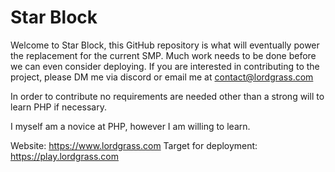 # Star Block

Welcome to Star Block, this GitHub repository is what will eventually power the replacement for the current SMP. Much work needs to be done before we can even consider deploying. If you are interested in contributing to the project, please DM me via discord or email me at contact@lordgrass.com

In order to contribute no requirements are needed other than a strong will to learn PHP if necessary.

I myself am a novice at PHP, however I am willing to learn.

Website: https://www.lordgrass.com
Target for deployment: https://play.lordgrass.com
